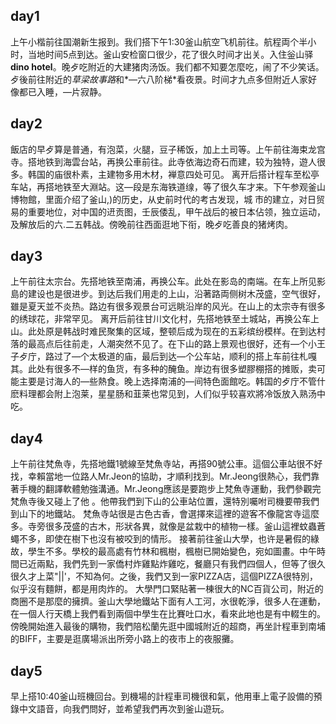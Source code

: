 ## day1 
上午小楷前往国潮新生报到。我们搭下午1:30釜山航空飞机前往。航程両个半小时，当地时间5点到达。釜山安检窗口很少，花了很久时间才出关。入住釡山驿**dino hotel**。晚歺吃附近的大建猪肉汤饭。我们都不知要怎麼吃，闹了不少笑话。歺後前往附近的*草梁故事路*和*—六八阶梯*看夜景。时间才九点多但附近人家好像都已入睡，—片寂静。

## day2 
飯店的早歺算是普通，有泡菜，火腿，豆子稀饭，加上土司等。上午前往海束龙宫寺。搭地铁到海雲台站，再换公車前往。此寺依海边奇石而建，较为独特，遊人很多。韩国的庙很朴素，主建物多用木材，褝意四处可见。
离开后搭计程车至松亭车站，再搭地铁至大淵站。这—段是东海铁道缐，等了很久车才来。下午参观釜山博物館，里面介绍了釜山,)的历史，从史前时代的考古发现，城
市的建立，对日贸易的重要地位，对中国的䢎贡图，壬辰倭乱，甲午战后的被日本佔领，独立运动，及解放后的六.二五韩战。傍晚前往西面逛地下衔，晚歺吃善良的猪烤肉。

## day3
上午前往太宗台。先搭地铁至南浦，再换公车。此处在影岛的南端。在车上所见影島的建设也是很进步。到达后我们用走的上山，沿著路両侧树木茂盛，空气很好，雖是夏天並不炎热。路边有很多观景台可远眺沿岸的风光。在山上的太宗寺有很多的绣球花，非常罕见。
离开后前往甘川文化村，先搭地铁至土城站，再换公车上山。此处原是韩战时难民聚集的区域，整顿后成为现在的五彩缤纷模样。在到达村落的最高点后往前走，人潮突然不见了。在下山的路上景观也很好，还有—个小王子歺庁，路过了—个太极道的庙，最后到达—个公车站，顺利的搭上车前往札嘎其。此处有很多不—样的鱼货，有多种的醃鱼。岸边有很多塑膠棚搭的摊贩，卖可能主要是讨海人的—些熱食。晚上选择南浦的—间特色面館吃。韩国的歺庁不管什麽料理都会附上泡莱，星星肠和韮莱也常见到，人们似乎较喜欢將冷饭放入熟汤中吃。

## day4 
上午前往梵魚寺，先搭地鐵1號線至梵魚寺站，再搭90號公車。這個公車站很不好找，幸賴當地一位路人Mr.Jeon的協助，才順利找到。Mr.Jeong很熱心，我們靠著手機的翻譯軟體勉強溝通。Mr.Jeong應該是要跑步上梵魚寺運動，我們參觀完梵魚寺後又碰上了他 。他帶我們到下山的公車站位置，還特別囑咐司機要帶我們到山下的地鐵站。
梵魚寺站很是古色古香，會選擇來這裡的遊客不像龍宮寺這麼多。寺旁很多茂盛的古木，形狀各異，就像是盆栽中的植物一樣。釜山這裡蚊蟲蒼蠅不多，即使在樹下也沒有被咬到的情形。
接著前往釜山大學，也许是暑假的綠故，學生不多。學校的最高處有竹林和楓樹，楓樹已開始變色，宛如圖畫。中午時間已近兩點，我們先到一家僑村炸雞點炸雞吃，餐廳只有我們四個人，但等了很久很久才上菜"||'，不知為何。之後，我們又到一家PIZZA店，這個PIZZA很特別，似乎沒有麵餅，都是用肉炸的。
大學門口緊貼著一棟很大的NC百貨公司，附近的商圈不是那麼的擁擠。釜山大學地鐵站下面有人工河，水很乾淨，很多人在運動，在一個人行天橋上我們看到兩個中學生在比賽吐口水，看來此地也是有中輟生的。
傍晚開始進入最後的購物，我們陪松蘭先逛中國城附近的超商，再坐計程車到南埔的BIFF，主要是逛廣場派出所旁小路上的夜市上的夜服攤。

## day5
早上搭10:40釜山班機回台。到機場的計程車司機很和氣，他用車上電子設備的預錄中文語音，向我們問好，並希望我們再次到釜山遊玩。
